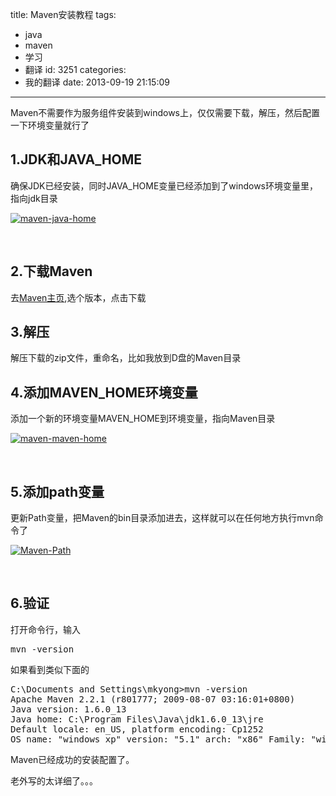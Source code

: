 title: Maven安装教程
tags:
  - java
  - maven
  - 学习
  - 翻译
id: 3251
categories:
  - 我的翻译
date: 2013-09-19 21:15:09
---

Maven不需要作为服务组件安装到windows上，仅仅需要下载，解压，然后配置一下环境变量就行了

## 1.JDK和JAVA_HOME

确保JDK已经安装，同时JAVA_HOME变量已经添加到了windows环境变量里，指向jdk目录

[![maven-java-home](/images/3161766919fb6fd118699cc45753f0740be3a6b4.png)](http://leaverimage.b0.upaiyun.com/2013/09/maven-java-home.png)

&nbsp;

## 2.下载Maven

去[Maven主页](http://maven.apache.org/download.html),选个版本，点击下载

## 3.解压

解压下载的zip文件，重命名，比如我放到D盘的Maven目录

## 4.添加MAVEN_HOME环境变量

添加一个新的环境变量MAVEN_HOME到环境变量，指向Maven目录

[![maven-maven-home](/images/5a2878c27f389f27afa72040040a0cc54312b388.png)](http://leaverimage.b0.upaiyun.com/2013/09/maven-maven-home.png)

&nbsp;

## 5.添加path变量

更新Path变量，把Maven的bin目录添加进去，这样就可以在任何地方执行mvn命令了

[![Maven-Path](/images/ec2bd24fcc118b64cb10405acb807c59490c10d6.png)](http://leaverimage.b0.upaiyun.com/2013/09/Maven-Path.png)

&nbsp;

## 6.验证

打开命令行，输入
<pre class="lang:default decode:true">mvn -version</pre>
如果看到类似下面的
<pre class="lang:default decode:true">C:\Documents and Settings\mkyong&gt;mvn -version
Apache Maven 2.2.1 (r801777; 2009-08-07 03:16:01+0800)
Java version: 1.6.0_13
Java home: C:\Program Files\Java\jdk1.6.0_13\jre
Default locale: en_US, platform encoding: Cp1252
OS name: "windows xp" version: "5.1" arch: "x86" Family: "windows"</pre>
Maven已经成功的安装配置了。

老外写的太详细了。。。

&nbsp;